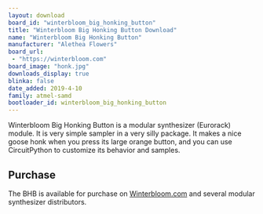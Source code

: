 ```yaml
---
layout: download
board_id: "winterbloom_big_honking_button"
title: "Winterbloom Big Honking Button Download"
name: "Winterbloom Big Honking Button"
manufacturer: "Alethea Flowers"
board_url:
 - "https://winterbloom.com"
board_image: "honk.jpg"
downloads_display: true
blinka: false
date_added: 2019-4-10
family: atmel-samd
bootloader_id: winterbloom_big_honking_button
---
```


Winterbloom Big Honking Button is a modular synthesizer (Eurorack) module. It is very simple sampler in a very silly package. It makes a nice goose honk when you press its large orange button, and you can use CircuitPython to customize its behavior and samples.

## Purchase

The BHB is available for purchase on [Winterbloom.com](https://winterbloom.com) and several modular synthesizer distributors.
